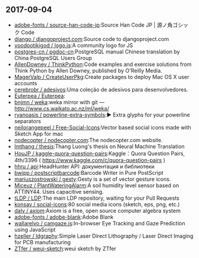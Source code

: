 ## 2017-09-04

* [adobe-fonts / source-han-code-jp](https://github.com/adobe-fonts/source-han-code-jp):Source Han Code JP | 源ノ角ゴシック Code
* [django / djangoproject.com](https://github.com/django/djangoproject.com):Source code to djangoproject.com
* [voodootikigod / logo.js](https://github.com/voodootikigod/logo.js):A community logo for JS
* [postgres-cn / pgdoc-cn](https://github.com/postgres-cn/pgdoc-cn):PostgreSQL manual Chinese translation by China PostgreSQL Users Group
* [AllenDowney / ThinkPython](https://github.com/AllenDowney/ThinkPython):Code examples and exercise solutions from Think Python by Allen Downey, published by O'Reilly Media.
* [MagerValp / CreateUserPkg](https://github.com/MagerValp/CreateUserPkg):Create packages to deploy Mac OS X user accounts
* [cerebrobr / adesivos](https://github.com/cerebrobr/adesivos):Uma coleção de adesivos para desenvolvedores.
* [Euterpea / Euterpea](https://github.com/Euterpea/Euterpea):
* [bnjmn / weka](https://github.com/bnjmn/weka):weka mirror with git — http://www.cs.waikato.ac.nz/ml/weka/
* [ryanoasis / powerline-extra-symbols](https://github.com/ryanoasis/powerline-extra-symbols):▶️ Extra glyphs for your powerline separators
* [neilorangepeel / Free-Social-Icons](https://github.com/neilorangepeel/Free-Social-Icons):Vector based social icons made with Sketch App for mac
* [nodecopter / nodecopter.com](https://github.com/nodecopter/nodecopter.com):The nodecopter.com website.
* [lmthang / thesis](https://github.com/lmthang/thesis):Thang Luong's thesis on Neural Machine Translation
* [HouJP / kaggle-quora-question-pairs](https://github.com/HouJP/kaggle-quora-question-pairs):Kaggle：Quora Question Pairs, 4th/3396 ( https://www.kaggle.com/c/quora-question-pairs )
* [hhru / api](https://github.com/hhru/api):HeadHunter API: документация и библиотеки
* [bwipp / postscriptbarcode](https://github.com/bwipp/postscriptbarcode):Barcode Writer in Pure PostScript
* [mariuszostrowski / gesty](https://github.com/mariuszostrowski/gesty):Gesty is a set of vector gesture icons.
* [Miceuz / PlantWateringAlarm](https://github.com/Miceuz/PlantWateringAlarm):A soil humidity level sensor based on ATTINY44. Uses capacitive sensing.
* [tLDP / LDP](https://github.com/tLDP/LDP):The main LDP repository, waiting for your Pull Requests
* [konsav / social-icons](https://github.com/konsav/social-icons):80 social media icons (sketch, eps, png, etc.)
* [daly / axiom](https://github.com/daly/axiom):Axiom is a free, open source computer algebra system
* [adobe-fonts / adobe-blank](https://github.com/adobe-fonts/adobe-blank):Adobe Blank
* [wallarelvo / camgaze.js](https://github.com/wallarelvo/camgaze.js):In-browser Eye Tracking and Gaze Prediction using JavaScript
* [hzeller / ldgraphy](https://github.com/hzeller/ldgraphy):Simple Laser Direct Lithography / Laser Direct Imaging for PCB manufacturing
* [ZTfer / weui-sketch](https://github.com/ZTfer/weui-sketch):weui sketch by ZTfer

